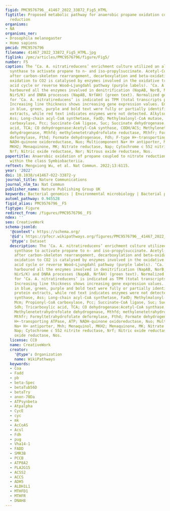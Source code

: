 ```yaml
---
figid: PMC9576796__41467_2022_33872_Fig5_HTML
figtitle: Proposed metabolic pathway for anaerobic propane oxidation coupled to nitrate
  reduction
organisms:
- NA
organisms_ner:
- Drosophila melanogaster
- Homo sapiens
pmcid: PMC9576796
filename: 41467_2022_33872_Fig5_HTML.jpg
figlink: /pmc/articles/PMC9576796/figure/Fig5/
number: F5
caption: The ‘Ca. A. nitratireducens’ enrichment culture utilized an alkylsuccinate
  synthase to activate propane to n- and iso-propylsuccinate. Acetyl-CoA is produced
  after carbon-skeleton rearrangement, decarboxylation and beta-oxidation. Acetyl-CoA
  oxidation to CO2 is catalysed by enzymes involved in the oxidative tricarboxylic
  acid cycle or reverse Wood–Ljungdahl pathway (purple labels). ‘Ca. A. nitratireducens’
  harboured all the enzymes involved in denitrification (NapAB, NorB, NosZ, except
  NirS/K) and DNRA processes (NapAB, NrfAH) (green text). Normalized gene expression
  for ‘Ca. A. nitratireducens’ is indicated as TPM (total transcripts per million).
  Increasing line thickness shows increasing gene expression values. Enzymes labelled
  in blue, green, purple and bold text were fully or partially identified in the protein
  extracts, while red text indicates enzymes were not detected. Alkylsuccinate synthase,
  Ass; Long-chain acyl-CoA synthetase, FadD; Methylmalonyl-CoA mutase, Mcm; Propionyl-CoA
  carboxylase, Pcc; Succinate-CoA ligase, Suc; Succinate dehydrogenase, Sdh; Tricarboxylic
  acid, TCA; CO dehydrogenase:Acetyl-CoA synthase, CODH/ACS; Methylenetetrahydrofolate
  dehydrogenase, Mthfd; methylenetetrahydrofolate reductase, Mthfr; Formyltetrahydrofolate
  deformylase, Fthd; Formate dehydrogenase, Fdh; F-type H+-transporting ATPase, ATP;
  NADH-quinone oxidoreductase, Nuo; Multicomponent Na+ H+ antiporter, Mnh; Menaquinol,
  MKH2; Menaquinone, MK; Nitrate reductase, Nap; Cytochrome c 552 nitrite reductase,
  Nrf; Nitric oxide reductase, Nor; Nitrous oxide reductase, Nos.
papertitle: Anaerobic oxidation of propane coupled to nitrate reduction by a lineage
  within the class Symbiobacteriia.
reftext: Mengxiong Wu, et al. Nat Commun. 2022;13:6115.
year: '2022'
doi: 10.1038/s41467-022-33872-y
journal_title: Nature Communications
journal_nlm_ta: Nat Commun
publisher_name: Nature Publishing Group UK
keywords: Bacterial genomics | Environmental microbiology | Bacterial physiology
automl_pathway: 0.945528
figid_alias: PMC9576796__F5
figtype: Figure
redirect_from: /figures/PMC9576796__F5
ndex: ''
seo: CreativeWork
schema-jsonld:
  '@context': https://schema.org/
  '@id': https://pfocr.wikipathways.org/figures/PMC9576796__41467_2022_33872_Fig5_HTML.html
  '@type': Dataset
  description: The ‘Ca. A. nitratireducens’ enrichment culture utilized an alkylsuccinate
    synthase to activate propane to n- and iso-propylsuccinate. Acetyl-CoA is produced
    after carbon-skeleton rearrangement, decarboxylation and beta-oxidation. Acetyl-CoA
    oxidation to CO2 is catalysed by enzymes involved in the oxidative tricarboxylic
    acid cycle or reverse Wood–Ljungdahl pathway (purple labels). ‘Ca. A. nitratireducens’
    harboured all the enzymes involved in denitrification (NapAB, NorB, NosZ, except
    NirS/K) and DNRA processes (NapAB, NrfAH) (green text). Normalized gene expression
    for ‘Ca. A. nitratireducens’ is indicated as TPM (total transcripts per million).
    Increasing line thickness shows increasing gene expression values. Enzymes labelled
    in blue, green, purple and bold text were fully or partially identified in the
    protein extracts, while red text indicates enzymes were not detected. Alkylsuccinate
    synthase, Ass; Long-chain acyl-CoA synthetase, FadD; Methylmalonyl-CoA mutase,
    Mcm; Propionyl-CoA carboxylase, Pcc; Succinate-CoA ligase, Suc; Succinate dehydrogenase,
    Sdh; Tricarboxylic acid, TCA; CO dehydrogenase:Acetyl-CoA synthase, CODH/ACS;
    Methylenetetrahydrofolate dehydrogenase, Mthfd; methylenetetrahydrofolate reductase,
    Mthfr; Formyltetrahydrofolate deformylase, Fthd; Formate dehydrogenase, Fdh; F-type
    H+-transporting ATPase, ATP; NADH-quinone oxidoreductase, Nuo; Multicomponent
    Na+ H+ antiporter, Mnh; Menaquinol, MKH2; Menaquinone, MK; Nitrate reductase,
    Nap; Cytochrome c 552 nitrite reductase, Nrf; Nitric oxide reductase, Nor; Nitrous
    oxide reductase, Nos.
  license: CC0
  name: CreativeWork
  creator:
    '@type': Organization
    name: WikiPathways
  keywords:
  - Coa
  - Fadd
  - pb
  - beta-Spec
  - betaTub56D
  - betaTry
  - anon-70Da
  - ATPsynbeta
  - Atpalpha
  - CycE
  - cyc
  - mk
  - AcCoAS
  - Acsl
  - Fdh
  - pug
  - Vha14-1
  - FADD
  - SMR3B
  - PCCB
  - ATP8A2
  - PLA2G15
  - ACSS2
  - ACCS
  - ADH5
  - ALDH1L1
  - MTHFD1
  - MTHFR
  - DNAH8
---
```

